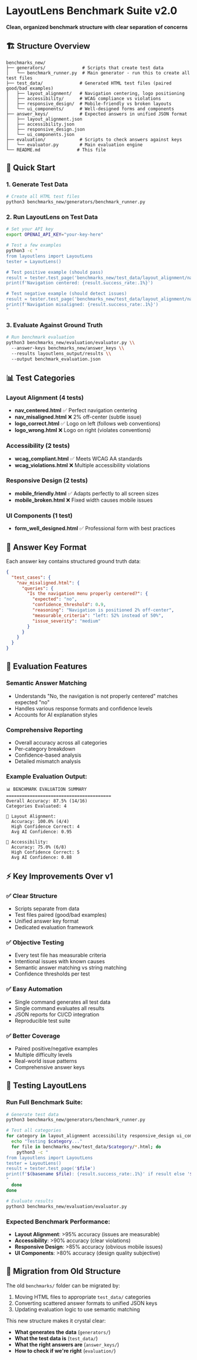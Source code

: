 # LayoutLens Benchmark Suite v2.0

**Clean, organized benchmark structure with clear separation of concerns**

## 🏗️ Structure Overview

```
benchmarks_new/
├── generators/              # Scripts that create test data
│   └── benchmark_runner.py  # Main generator - run this to create all test files
├── test_data/              # Generated HTML test files (paired good/bad examples)
│   ├── layout_alignment/   # Navigation centering, logo positioning
│   ├── accessibility/      # WCAG compliance vs violations
│   ├── responsive_design/  # Mobile-friendly vs broken layouts  
│   └── ui_components/      # Well-designed forms and components
├── answer_keys/            # Expected answers in unified JSON format
│   ├── layout_alignment.json
│   ├── accessibility.json
│   ├── responsive_design.json
│   └── ui_components.json
├── evaluation/             # Scripts to check answers against keys
│   └── evaluator.py        # Main evaluation engine
└── README.md              # This file
```

## 🚀 Quick Start

### 1. Generate Test Data
```bash
# Create all HTML test files
python3 benchmarks_new/generators/benchmark_runner.py
```

### 2. Run LayoutLens on Test Data
```bash
# Set your API key
export OPENAI_API_KEY="your-key-here"

# Test a few examples
python3 -c "
from layoutlens import LayoutLens
tester = LayoutLens()

# Test positive example (should pass)
result = tester.test_page('benchmarks_new/test_data/layout_alignment/nav_centered.html')
print(f'Navigation centered: {result.success_rate:.1%}')

# Test negative example (should detect issues)  
result = tester.test_page('benchmarks_new/test_data/layout_alignment/nav_misaligned.html')
print(f'Navigation misaligned: {result.success_rate:.1%}')
"
```

### 3. Evaluate Against Ground Truth
```bash
# Run benchmark evaluation
python3 benchmarks_new/evaluation/evaluator.py \\
  --answer-keys benchmarks_new/answer_keys \\
  --results layoutlens_output/results \\
  --output benchmark_evaluation.json
```

## 📊 Test Categories

### Layout Alignment (4 tests)
- **nav_centered.html** ✅ Perfect navigation centering
- **nav_misaligned.html** ❌ 2% off-center (subtle issue)  
- **logo_correct.html** ✅ Logo on left (follows web conventions)
- **logo_wrong.html** ❌ Logo on right (violates conventions)

### Accessibility (2 tests)  
- **wcag_compliant.html** ✅ Meets WCAG AA standards
- **wcag_violations.html** ❌ Multiple accessibility violations

### Responsive Design (2 tests)
- **mobile_friendly.html** ✅ Adapts perfectly to all screen sizes
- **mobile_broken.html** ❌ Fixed width causes mobile issues

### UI Components (1 test)
- **form_well_designed.html** ✅ Professional form with best practices

## 🎯 Answer Key Format

Each answer key contains structured ground truth data:

```json
{
  "test_cases": {
    "nav_misaligned.html": {
      "queries": {
        "Is the navigation menu properly centered?": {
          "expected": "no",
          "confidence_threshold": 0.9,
          "reasoning": "Navigation is positioned 2% off-center",
          "measurable_criteria": "left: 52% instead of 50%",
          "issue_severity": "medium"
        }
      }
    }
  }
}
```

## 🔬 Evaluation Features

### Semantic Answer Matching
- Understands "No, the navigation is not properly centered" matches expected "no"
- Handles various response formats and confidence levels
- Accounts for AI explanation styles

### Comprehensive Reporting
- Overall accuracy across all categories
- Per-category breakdown
- Confidence-based analysis
- Detailed mismatch analysis

### Example Evaluation Output:
```
📊 BENCHMARK EVALUATION SUMMARY
========================================
Overall Accuracy: 87.5% (14/16)
Categories Evaluated: 4

📂 Layout Alignment:
  Accuracy: 100.0% (4/4)
  High Confidence Correct: 4
  Avg AI Confidence: 0.95

📂 Accessibility:
  Accuracy: 75.0% (6/8)
  High Confidence Correct: 5
  Avg AI Confidence: 0.88
```

## ⚡ Key Improvements Over v1

### ✅ **Clear Structure**
- Scripts separate from data
- Test files paired (good/bad examples)  
- Unified answer key format
- Dedicated evaluation framework

### ✅ **Objective Testing** 
- Every test file has measurable criteria
- Intentional issues with known causes
- Semantic answer matching vs string matching
- Confidence thresholds per test

### ✅ **Easy Automation**
- Single command generates all test data
- Single command evaluates all results
- JSON reports for CI/CD integration
- Reproducible test suite

### ✅ **Better Coverage**
- Paired positive/negative examples
- Multiple difficulty levels  
- Real-world issue patterns
- Comprehensive answer keys

## 🧪 Testing LayoutLens

### Run Full Benchmark Suite:
```bash
# Generate test data
python3 benchmarks_new/generators/benchmark_runner.py

# Test all categories
for category in layout_alignment accessibility responsive_design ui_components; do
  echo "Testing $category..."
  for file in benchmarks_new/test_data/$category/*.html; do
    python3 -c "
from layoutlens import LayoutLens
tester = LayoutLens()
result = tester.test_page('$file')
print(f'$(basename $file): {result.success_rate:.1%}' if result else '$(basename $file): FAILED')
"
  done
done

# Evaluate results
python3 benchmarks_new/evaluation/evaluator.py
```

### Expected Benchmark Performance:
- **Layout Alignment**: >95% accuracy (issues are measurable)
- **Accessibility**: >90% accuracy (clear violations)  
- **Responsive Design**: >85% accuracy (obvious mobile issues)
- **UI Components**: >80% accuracy (design quality subjective)

## 🔄 Migration from Old Structure

The old `benchmarks/` folder can be migrated by:
1. Moving HTML files to appropriate `test_data/` categories
2. Converting scattered answer formats to unified JSON keys
3. Updating evaluation logic to use semantic matching

This new structure makes it crystal clear:
- **What generates the data** (`generators/`)
- **What the test data is** (`test_data/`)  
- **What the right answers are** (`answer_keys/`)
- **How to check if we're right** (`evaluation/`)